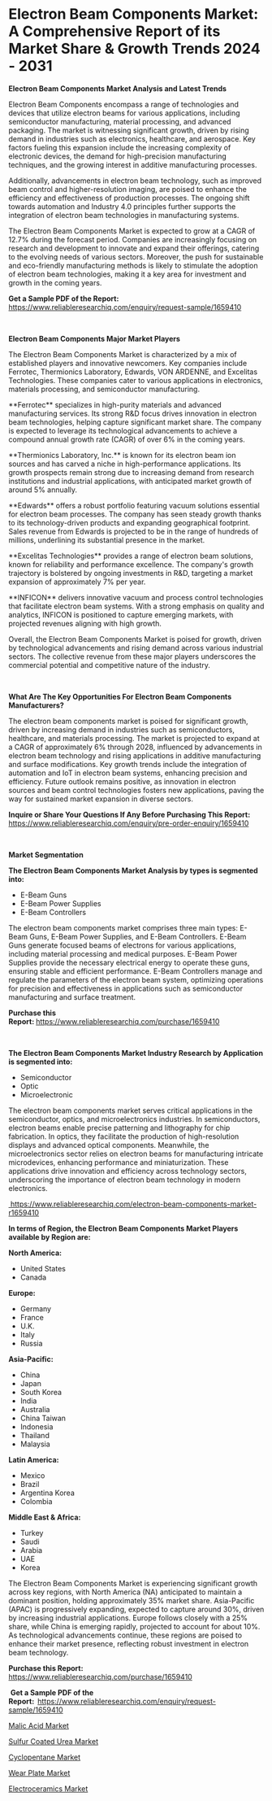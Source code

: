 <p><h1>Electron Beam Components Market: A Comprehensive Report of its Market Share & Growth Trends 2024 - 2031</h1></p><p><strong>Electron Beam Components Market Analysis and Latest Trends</strong></p>
<p><p>Electron Beam Components encompass a range of technologies and devices that utilize electron beams for various applications, including semiconductor manufacturing, material processing, and advanced packaging. The market is witnessing significant growth, driven by rising demand in industries such as electronics, healthcare, and aerospace. Key factors fueling this expansion include the increasing complexity of electronic devices, the demand for high-precision manufacturing techniques, and the growing interest in additive manufacturing processes.</p><p>Additionally, advancements in electron beam technology, such as improved beam control and higher-resolution imaging, are poised to enhance the efficiency and effectiveness of production processes. The ongoing shift towards automation and Industry 4.0 principles further supports the integration of electron beam technologies in manufacturing systems.</p><p>The Electron Beam Components Market is expected to grow at a CAGR of 12.7% during the forecast period. Companies are increasingly focusing on research and development to innovate and expand their offerings, catering to the evolving needs of various sectors. Moreover, the push for sustainable and eco-friendly manufacturing methods is likely to stimulate the adoption of electron beam technologies, making it a key area for investment and growth in the coming years.</p></p>
<p><strong>Get a Sample PDF of the Report:&nbsp;</strong> <a href="https://www.reliableresearchiq.com/enquiry/request-sample/1659410?utm_campaign=904&utm_medium=2&utm_source=Github&utm_content=ia&utm_term=09122024&utm_id=electron-beam-components">https://www.reliableresearchiq.com/enquiry/request-sample/1659410</a></p>
<p>&nbsp;</p>
<p><strong>Electron Beam Components Major Market Players</strong></p>
<p><p>The Electron Beam Components Market is characterized by a mix of established players and innovative newcomers. Key companies include Ferrotec, Thermionics Laboratory, Edwards, VON ARDENNE, and Excelitas Technologies. These companies cater to various applications in electronics, materials processing, and semiconductor manufacturing.</p><p>**Ferrotec** specializes in high-purity materials and advanced manufacturing services. Its strong R&D focus drives innovation in electron beam technologies, helping capture significant market share. The company is expected to leverage its technological advancements to achieve a compound annual growth rate (CAGR) of over 6% in the coming years.</p><p>**Thermionics Laboratory, Inc.** is known for its electron beam ion sources and has carved a niche in high-performance applications. Its growth prospects remain strong due to increasing demand from research institutions and industrial applications, with anticipated market growth of around 5% annually.</p><p>**Edwards** offers a robust portfolio featuring vacuum solutions essential for electron beam processes. The company has seen steady growth thanks to its technology-driven products and expanding geographical footprint. Sales revenue from Edwards is projected to be in the range of hundreds of millions, underlining its substantial presence in the market.</p><p>**Excelitas Technologies** provides a range of electron beam solutions, known for reliability and performance excellence. The company's growth trajectory is bolstered by ongoing investments in R&D, targeting a market expansion of approximately 7% per year.</p><p>**INFICON** delivers innovative vacuum and process control technologies that facilitate electron beam systems. With a strong emphasis on quality and analytics, INFICON is positioned to capture emerging markets, with projected revenues aligning with high growth.</p><p>Overall, the Electron Beam Components Market is poised for growth, driven by technological advancements and rising demand across various industrial sectors. The collective revenue from these major players underscores the commercial potential and competitive nature of the industry.</p></p>
<p>&nbsp;</p>
<p><strong>What Are The Key Opportunities For Electron Beam Components Manufacturers?</strong></p>
<p><p>The electron beam components market is poised for significant growth, driven by increasing demand in industries such as semiconductors, healthcare, and materials processing. The market is projected to expand at a CAGR of approximately 6% through 2028, influenced by advancements in electron beam technology and rising applications in additive manufacturing and surface modifications. Key growth trends include the integration of automation and IoT in electron beam systems, enhancing precision and efficiency. Future outlook remains positive, as innovation in electron sources and beam control technologies fosters new applications, paving the way for sustained market expansion in diverse sectors.</p></p>
<p><strong>Inquire or Share Your Questions If Any Before Purchasing This Report:</strong> <a href="https://www.reliableresearchiq.com/enquiry/pre-order-enquiry/1659410?utm_campaign=904&utm_medium=2&utm_source=Github&utm_content=ia&utm_term=09122024&utm_id=electron-beam-components">https://www.reliableresearchiq.com/enquiry/pre-order-enquiry/1659410</a></p>
<p>&nbsp;</p>
<p><strong>Market Segmentation</strong></p>
<p><strong>The Electron Beam Components Market Analysis by types is segmented into:</strong></p>
<p><ul><li>E-Beam Guns</li><li>E-Beam Power Supplies</li><li>E-Beam Controllers</li></ul></p>
<p><p>The electron beam components market comprises three main types: E-Beam Guns, E-Beam Power Supplies, and E-Beam Controllers. E-Beam Guns generate focused beams of electrons for various applications, including material processing and medical purposes. E-Beam Power Supplies provide the necessary electrical energy to operate these guns, ensuring stable and efficient performance. E-Beam Controllers manage and regulate the parameters of the electron beam system, optimizing operations for precision and effectiveness in applications such as semiconductor manufacturing and surface treatment.</p></p>
<p><strong>Purchase this Report:&nbsp;</strong><a href="https://www.reliableresearchiq.com/purchase/1659410?utm_campaign=904&utm_medium=2&utm_source=Github&utm_content=ia&utm_term=09122024&utm_id=electron-beam-components">https://www.reliableresearchiq.com/purchase/1659410</a></p>
<p>&nbsp;</p>
<p><strong>The Electron Beam Components Market Industry Research by Application is segmented into:</strong></p>
<p><ul><li>Semiconductor</li><li>Optic</li><li>Microelectronic</li></ul></p>
<p><p>The electron beam components market serves critical applications in the semiconductor, optics, and microelectronics industries. In semiconductors, electron beams enable precise patterning and lithography for chip fabrication. In optics, they facilitate the production of high-resolution displays and advanced optical components. Meanwhile, the microelectronics sector relies on electron beams for manufacturing intricate microdevices, enhancing performance and miniaturization. These applications drive innovation and efficiency across technology sectors, underscoring the importance of electron beam technology in modern electronics.</p></p>
<p><a href="https://www.reliableresearchiq.com/electron-beam-components-market-r1659410?utm_campaign=904&utm_medium=2&utm_source=Github&utm_content=ia&utm_term=09122024&utm_id=electron-beam-components">&nbsp;https://www.reliableresearchiq.com/electron-beam-components-market-r1659410</a></p>
<p><strong>In terms of Region, the Electron Beam Components Market Players available by Region are:</strong></p>
<p>
    <p> <strong> North America: </strong>
        <ul>
            <li>United States</li>
            <li>Canada</li>
        </ul>
        </p> 
    <p> <strong> Europe: </strong>
        <ul>
            <li>Germany</li>
            <li>France</li>
            <li>U.K.</li>
            <li>Italy</li>
            <li>Russia</li>
        </ul>
        </p> 
    <p> <strong> Asia-Pacific: </strong>
        <ul>
            <li>China</li>
            <li>Japan</li>
            <li>South Korea</li>
            <li>India</li>
            <li>Australia</li>
            <li>China Taiwan</li>
            <li>Indonesia</li>
            <li>Thailand</li>
            <li>Malaysia</li>
        </ul>
        </p> 
    <p> <strong> Latin America: </strong>
        <ul>
            <li>Mexico</li>
            <li>Brazil</li>
            <li>Argentina Korea</li>
            <li>Colombia</li>
        </ul>
        </p> 
    <p> <strong> Middle East & Africa: </strong>
        <ul>
            <li>Turkey</li>
            <li>Saudi</li>
            <li>Arabia</li>
            <li>UAE</li>
            <li>Korea</li>
        </ul>
    </p>
    </p>
<p><p>The Electron Beam Components Market is experiencing significant growth across key regions, with North America (NA) anticipated to maintain a dominant position, holding approximately 35% market share. Asia-Pacific (APAC) is progressively expanding, expected to capture around 30%, driven by increasing industrial applications. Europe follows closely with a 25% share, while China is emerging rapidly, projected to account for about 10%. As technological advancements continue, these regions are poised to enhance their market presence, reflecting robust investment in electron beam technology.</p></p>
<p><strong>Purchase this Report: </strong><a href="https://www.reliableresearchiq.com/purchase/1659410?utm_campaign=904&utm_medium=2&utm_source=Github&utm_content=ia&utm_term=09122024&utm_id=electron-beam-components">https://www.reliableresearchiq.com/purchase/1659410</a></p>
<p>&nbsp;<strong>Get a Sample PDF of the Report:&nbsp;&nbsp;</strong><a href="https://www.reliableresearchiq.com/enquiry/request-sample/1659410?utm_campaign=904&utm_medium=2&utm_source=Github&utm_content=ia&utm_term=09122024&utm_id=electron-beam-components">https://www.reliableresearchiq.com/enquiry/request-sample/1659410</a></p>
<p><strong></strong></p>
<p><p><a href="https://www.linkedin.com/pulse/resilient-growth-expected-global-malic-acid-market-projected-vpmpf?utm_campaign=904&utm_medium=2&utm_source=Github&utm_content=ia&utm_term=09122024&utm_id=electron-beam-components">Malic Acid Market</a></p><p><a href="https://www.linkedin.com/pulse/latest-developments-sulfur-coated-urea-industry-market-size-dveie?utm_campaign=904&utm_medium=2&utm_source=Github&utm_content=ia&utm_term=09122024&utm_id=electron-beam-components">Sulfur Coated Urea Market</a></p><p><a href="https://www.linkedin.com/pulse/revenue-projections-growth-forecast-cyclopentane-market-82-cagr-dovkf?utm_campaign=904&utm_medium=2&utm_source=Github&utm_content=ia&utm_term=09122024&utm_id=electron-beam-components">Cyclopentane Market</a></p><p><a href="https://www.linkedin.com/pulse/wear-plate-market-sizeshare-recent-development-sales-pricesforecasted-n3pvf?utm_campaign=904&utm_medium=2&utm_source=Github&utm_content=ia&utm_term=09122024&utm_id=electron-beam-components">Wear Plate Market</a></p><p><a href="https://www.linkedin.com/pulse/future-market-revenue-growth-electroceramics-71-cagr-2024-2031-13y0e?utm_campaign=904&utm_medium=2&utm_source=Github&utm_content=ia&utm_term=09122024&utm_id=electron-beam-components">Electroceramics Market</a></p></p>